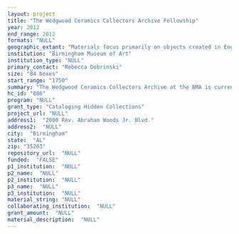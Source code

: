 ```yaml
--- 
layout: project 
title: "The Wedgwood Ceramics Collectors Archive Fellowship"
year: 2012
end_range: 2012
formats: "NULL"
geographic_extant: "Materials focus primarily on objects created in England and collected in the United States."
institution: "Birmingham Museum of Art"
institution_type: "NULL"
primary_contact: "Rebecca Dobrinski"
size: "84 boxes"
start_range: "1750"
summary: "The Wedgwood Ceramics Collectors Archive at the BMA is currently composed of the following collections: The Buten Museum of Wedgwood Institutional Archive (approx. 35 boxes); Elizabeth Chellis Papers (35 boxes); Dwight and Lucille Beeson Papers (6 boxes); Esme Wedgwood Papers (1 box); Wedgwood International Seminar archive (5 boxes with materials being added annually); Wedgwood Societies archives (2 boxes with materials being added). All of the materials relate to ceramics in the BMA collection. Most materials came to the Museum as part of art object gifts and provide insight into the minds of the collectors of these objects."
hc_id: "886"
program: "NULL"
grant_type: "Cataloging Hidden Collections"
project_url: "NULL"
address1:  "2000 Rev. Abraham Woods Jr. Blvd."
address2:  "NULL"
city:  "Birmingham"
state:  "AL"
zip: "35203"
repository_url:  "NULL"
funded:  "FALSE"
p1_institution:  "NULL"
p2_name:  "NULL"
p2_institution:  "NULL"
p3_name:  "NULL"
p3_institution:  "NULL"
material_string: "NULL"
collaborating_institution:  "NULL"
grant_amount:  "NULL"
material_description:  "NULL"
---
```

